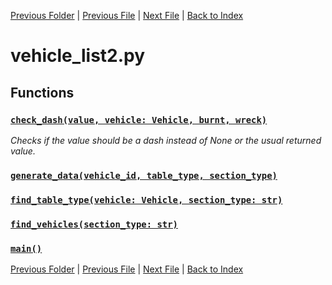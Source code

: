 [Previous Folder](../utils/echo.md) | [Previous File](vehicle_list.md) | [Next File](vehicle_parts.md) | [Back to Index](../../index.md)

# vehicle_list2.py

## Functions

### [`check_dash(value, vehicle: Vehicle, burnt, wreck)`](https://github.com/Vaileasys/pz-wiki_parser/blob/main/scripts/vehicles/vehicle_list2.py#L13)

_Checks if the value should be a dash instead of None or the usual returned value._

### [`generate_data(vehicle_id, table_type, section_type)`](https://github.com/Vaileasys/pz-wiki_parser/blob/main/scripts/vehicles/vehicle_list2.py#L25)
### [`find_table_type(vehicle: Vehicle, section_type: str)`](https://github.com/Vaileasys/pz-wiki_parser/blob/main/scripts/vehicles/vehicle_list2.py#L85)
### [`find_vehicles(section_type: str)`](https://github.com/Vaileasys/pz-wiki_parser/blob/main/scripts/vehicles/vehicle_list2.py#L100)
### [`main()`](https://github.com/Vaileasys/pz-wiki_parser/blob/main/scripts/vehicles/vehicle_list2.py#L127)


[Previous Folder](../utils/echo.md) | [Previous File](vehicle_list.md) | [Next File](vehicle_parts.md) | [Back to Index](../../index.md)
